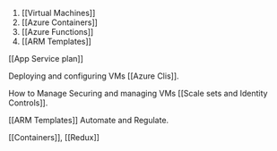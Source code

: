 1. [[Virtual Machines]]
2. [[Azure Containers]]
3. [[Azure Functions]]
4. [[ARM Templates]]

[[App Service plan]]

Deploying and configuring VMs [[Azure Clis]].

How to Manage Securing and managing VMs [[Scale sets and Identity Controls]].

[[ARM Templates]] Automate and Regulate.

[[Containers]], [[Redux]]
